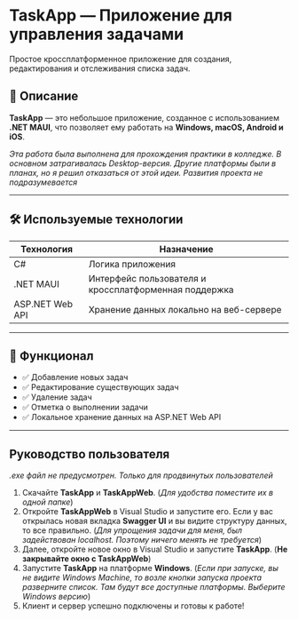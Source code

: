 # TaskApp — Приложение для управления задачами

Простое кроссплатформенное приложение для создания, редактирования и отслеживания списка задач.

## 📝 Описание

**TaskApp** — это небольшое приложение, созданное с использованием **.NET MAUI**, что позволяет ему работать на **Windows, macOS, Android и iOS**.  

*Эта работа была выполнена для прохождения практики в колледже. В основном затрагивалась Desktop-версия. Другие платформы были в планах, но я решил отказаться от этой идеи. Развития проекта не подразумевается*

---

## 🛠 Используемые технологии

| Технология | Назначение |
|------------|------------|
| C#         | Логика приложения |
| .NET MAUI  | Интерфейс пользователя и кроссплатформенная поддержка |
| ASP.NET Web API       | Хранение данных локально на веб-сервере |

---

## 🧩 Функционал

- ✅ Добавление новых задач  
- ✅ Редактирование существующих задач  
- ✅ Удаление задач  
- ✅ Отметка о выполнении задачи  
- ✅ Локальное хранение данных на ASP.NET Web API

---

## Руководство пользователя

*.exe файл не предусмотрен. Только для продвинутых пользователей*

1. Скачайте **TaskApp** и **TaskAppWeb**. (*Для удобства поместите их в одной папке*)
2. Откройте **TaskAppWeb** в Visual Studio и запустите его. Если у вас открылась новая вкладка **Swagger UI** и вы видите структуру данных, то все правильно. (*Для упрощения задачи для меня, был задействован localhost. Поэтому ничего менять не требуется*)
3. Далее, откройте новое окно в Visual Studio и запустите **TaskApp**. (**Не закрывайте окно с TaskAppWeb**)
4. Запустите **TaskApp** на платформе **Windows**. (*Если при запуске, вы не видите Windows Machine, то возле кнопки запуска проекта разверните список. Там будут все доступные платформы. Выберите Windows версию*)
5. Клиент и сервер успешно подключены и готовы к работе!
